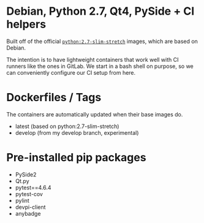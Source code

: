 # Debian, Python 2.7, Qt4, PySide + CI helpers
Built off of the official [`python:2.7-slim-stretch`](https://hub.docker.com/_/python) images, which are based on Debian. 

The intention is to have lightweight containers that work well with CI runners like the ones in GitLab.
We start in a bash shell on purpose, so we can 
conveniently configure our CI setup from here.

# Dockerfiles / Tags
The containers are automatically updated when their base images do.
* latest (based on python:2.7-slim-stretch)
* develop (from my develop branch, experimental)

# Pre-installed pip packages
* PySide2
* Qt.py
* pytest==4.6.4
* pytest-cov
* pylint
* devpi-client
* anybadge
